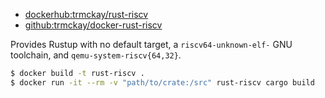 - [dockerhub:trmckay/rust-riscv](https://hub.docker.com/repository/docker/trmckay/rust-riscv/)
- [github:trmckay/docker-rust-riscv](https://github.com/trmckay/docker-rust-riscv)

Provides Rustup with no default target, a `riscv64-unknown-elf-` GNU toolchain,
and `qemu-system-riscv{64,32}`.

```bash
$ docker build -t rust-riscv .
$ docker run -it --rm -v "path/to/crate:/src" rust-riscv cargo build
```
